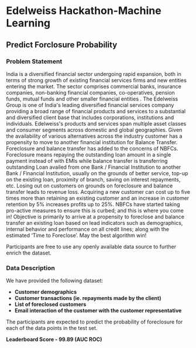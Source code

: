 # Edelweiss Hackathon-Machine Learning

## Predict Forclosure Probability

### Problem Statement

India is a diversified financial sector undergoing rapid expansion, both in terms of strong growth of existing financial services firms and new entities entering the market. The sector comprises commercial banks, insurance companies, non-banking financial companies, co-operatives, pension funds, mutual funds and other smaller financial entities .
The Edelweiss Group is one of India&#39;s leading diversified financial services company providing a broad range of financial products and services to a substantial and diversified client base that includes corporations, institutions and individuals. Edelweiss&#39;s products and services span multiple asset classes and consumer segments across domestic and global geographies.
Given the availability of various alternatives across the industry customer has a propensity to move to another financial institution for Balance Transfer. Foreclosure and balance transfer has added to the concerns of NBFCs. Foreclosure means repaying the outstanding loan amount in a single payment instead of with EMIs while balance transfer is transferring outstanding Loan availed from one Bank / Financial Institution to another Bank / Financial Institution, usually on the grounds of better service, top-up on the existing loan, proximity of branch, saving on interest repayments, etc. Losing out on customers on grounds on foreclosure and balance transfer leads to revenue loss. Acquiring a new customer can cost up to five times more than retaining an existing customer and an increase in customer retention by 5% increases profits up to 25%.
NBFCs have started taking pro-active measures to ensure this is curbed; and this is where you come in! Objective is primarily to arrive at a propensity to foreclose and balance transfer an existing loan based on lead indicators such as demographics, internal behavior and performance on all credit lines; along with the estimated ‘Time to Foreclose’. May the best algorithm win!

Participants are free to use any openly available data source to further enrich the dataset.


### Data Description
We have provided the following dataset:
* **Customer demographics**
* **Customer transactions (ie. repayments made by the client)**
* **List of foreclosed customers**
* **Email interaction of the customer with the customer representative**

The participants are expected to predict the probability of foreclosure for each of the data points in the test set.

**Leaderboard Score - 99.89 (AUC ROC)**
